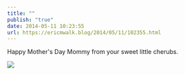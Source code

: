 ```yaml
---
title: ""
publish: "true"
date: 2014-05-11 10:23:55
url: https://ericmwalk.blog/2014/05/11/102355.html
---
```


Happy Mother's Day Mommy from your sweet little cherubs.

![](https://ericmwalk.blog/uploads/2022/2f2abf521b.jpg)